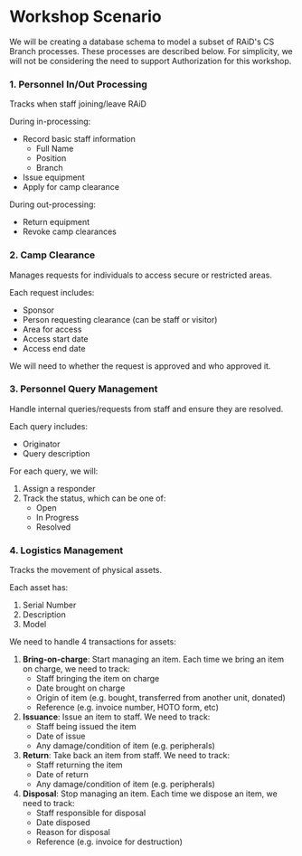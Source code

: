 # Workshop Scenario

We will be creating a database schema to model a subset of RAiD's CS Branch processes. These processes are described below. For simplicity, we will not be considering the need to support Authorization for this workshop. 

### 1. Personnel In/Out Processing

Tracks when staff joining/leave RAiD

During in-processing: 
- Record basic staff information
    - Full Name
    - Position
    - Branch
- Issue equipment
- Apply for camp clearance

During out-processing:
- Return equipment
- Revoke camp clearances

### 2. Camp Clearance

Manages requests for individuals to access secure or restricted areas. 

Each request includes:
- Sponsor
- Person requesting clearance (can be staff or visitor)
- Area for access
- Access start date
- Access end date

We will need to whether the request is approved and who approved it.

### 3. Personnel Query Management

Handle internal queries/requests from staff and ensure they are resolved. 

Each query includes:
- Originator
- Query description

For each query, we will:
1. Assign a responder
2. Track the status, which can be one of:
    - Open
    - In Progress
    - Resolved

### 4. Logistics Management

Tracks the movement of physical assets. 

Each asset has:
1. Serial Number
2. Description
3. Model

We need to handle 4 transactions for assets:

1. **Bring-on-charge**: Start managing an item. Each time we bring an item on charge, we need to track:
    - Staff bringing the item on charge
    - Date brought on charge
    - Origin of item (e.g. bought, transferred from another unit, donated)
    - Reference (e.g. invoice number, HOTO form, etc)
2. **Issuance**: Issue an item to staff. We need to track:
    - Staff being issued the item
    - Date of issue
    - Any damage/condition of item (e.g. peripherals)
3. **Return**: Take back an item from staff. We need to track:
    - Staff returning the item
    - Date of return
    - Any damage/condition of item (e.g. peripherals)
4. **Disposal**: Stop managing an item. Each time we dispose an item, we need to track:
    - Staff responsible for disposal
    - Date disposed
    - Reason for disposal
    - Reference (e.g. invoice for destruction)